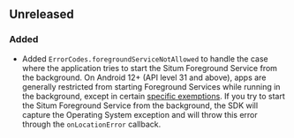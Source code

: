 ## Unreleased

### Added

* Added `ErrorCodes.foregroundServiceNotAllowed` to handle the case where the application tries to
  start the Situm Foreground Service from the background. On Android 12+ (API level 31 and above),
  apps are generally restricted from starting Foreground Services while running in the background,
  except in certain [specific exemptions](https://developer.android.com/develop/background-work/services/foreground-services#background-start-restriction-exemptions).
  If you try to start the Situm Foreground Service from the background, the SDK will capture the
  Operating System exception and will throw this error through the `onLocationError` callback.  
